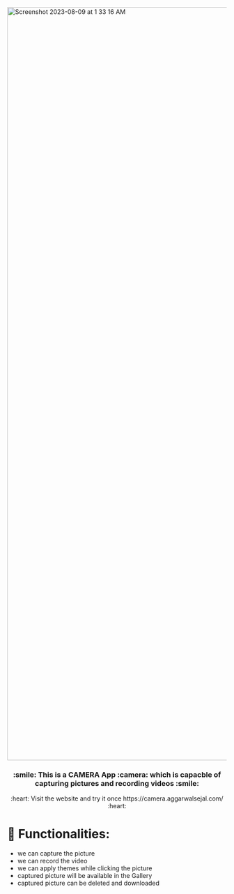 <img width="1728" alt="Screenshot 2023-08-09 at 1 33 16 AM" src="https://github.com/aggarwalsejal/Camera-App/assets/56756275/ed75f8a1-e365-4c16-af3d-8a7904a7eaf7">

<h3 align=center> :smile: This is a  <strong>CAMERA App :camera: </strong> which is capacble of capturing pictures and recording videos :smile: </h3>
<p align=center>:heart: Visit the website and try it once https://camera.aggarwalsejal.com/ :heart:</p>

# :small_blue_diamond: Functionalities:

* we can capture the picture
* we can record the video
* we can apply themes while clicking the picture
* captured picture will be available in the Gallery
* captured picture can be deleted and downloaded
